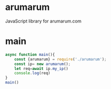 # arumarum
JavaScript library for arumarum.com
# main
```js
async function main(){
    const {arumarum} = require('./arumarum');
    const ip= new arumarum();
    let req=await ip.my_ip()
    console.log(req)
}
main()
```

